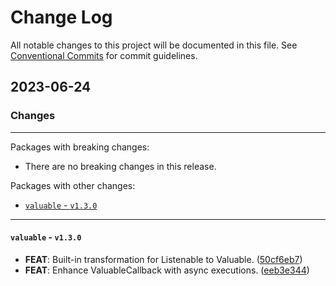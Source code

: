 # Change Log

All notable changes to this project will be documented in this file.
See [Conventional Commits](https://conventionalcommits.org) for commit guidelines.

## 2023-06-24

### Changes

---

Packages with breaking changes:

 - There are no breaking changes in this release.

Packages with other changes:

 - [`valuable` - `v1.3.0`](#valuable---v130)

---

#### `valuable` - `v1.3.0`

 - **FEAT**: Built-in transformation for Listenable to Valuable. ([50cf6eb7](https://github.com/Azramis/valuable/commit/50cf6eb72da37e1403813c9e8aa1c7bbd6d5874b))
 - **FEAT**: Enhance ValuableCallback with async executions. ([eeb3e344](https://github.com/Azramis/valuable/commit/eeb3e344c0b1aebf53a231292fefaec10952d292))

